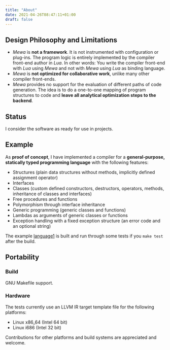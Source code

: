 ```yaml
---
title: "About"
date: 2021-04-26T08:47:11+01:00
draft: false
---
```


## Design Philosophy and Limitations
 - _Mewa_ is **not a framework**. It is not instrumented with configuration or plug-ins. The program logic is entirely implemented by the compiler front-end author in _Lua_. In other words: You write the compiler front-end with _Lua_ using _Mewa_ and not with _Mewa_ using _Lua_ as binding language.
 - _Mewa_ is **not optimized for collaborative work**, unlike many other compiler front-ends.
 - _Mewa_ provides no support for the evaluation of different paths of code generation. The idea is to do a one-to-one mapping of program structures to code and **leave all analytical optimization steps to the backend**.

## Status
I consider the software as ready for use in projects.

## Example
As **proof of concept**, I have implemented a compiler for a **general-purpose, statically typed programming language** with the following features:

 * Structures (plain data structures without methods, implicitly defined assignment operator)
 * Interfaces
 * Classes (custom defined constructors, destructors, operators, methods, inheritance of classes and interfaces)
 * Free procedures and functions
 * Polymorphism through interface inheritance
 * Generic programming (generic classes and functions)
 * Lambdas as arguments of generic classes or functions
 * Exception handling with a fixed exception structure (an error code and an optional string)

The example [language1](https://github.com/patrickfrey/mewa/blob/master/doc/example_language1.md) is built and run through some tests if you ```make test``` after the build.

## Portability
### Build
GNU Makefile support.

### Hardware
The tests currently use an LLVM IR target template file for the following platforms:

 * Linux x86_64 (Intel 64 bit)
 * Linux i686 (Intel 32 bit)

Contributions for other platforms and build systems are appreciated and welcome.


